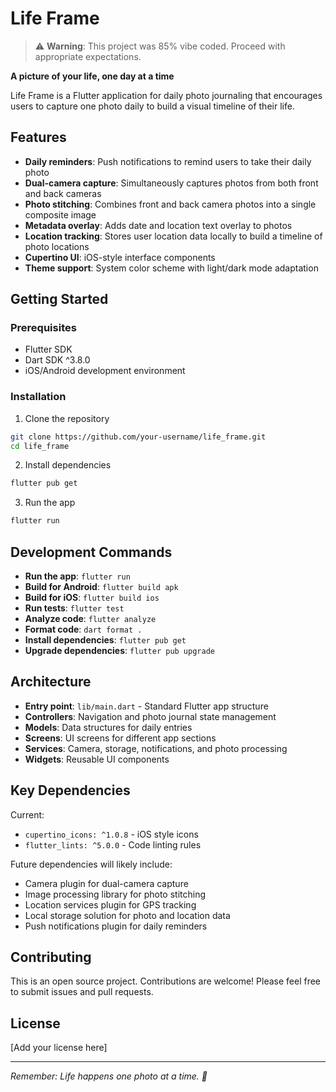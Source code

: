 # Life Frame

> ⚠️ **Warning**: This project was 85% vibe coded. Proceed with appropriate expectations.

**A picture of your life, one day at a time**

Life Frame is a Flutter application for daily photo journaling that encourages users to capture one photo daily to build a visual timeline of their life.

## Features

- **Daily reminders**: Push notifications to remind users to take their daily photo
- **Dual-camera capture**: Simultaneously captures photos from both front and back cameras
- **Photo stitching**: Combines front and back camera photos into a single composite image
- **Metadata overlay**: Adds date and location text overlay to photos
- **Location tracking**: Stores user location data locally to build a timeline of photo locations
- **Cupertino UI**: iOS-style interface components
- **Theme support**: System color scheme with light/dark mode adaptation

## Getting Started

### Prerequisites

- Flutter SDK
- Dart SDK ^3.8.0
- iOS/Android development environment

### Installation

1. Clone the repository
```bash
git clone https://github.com/your-username/life_frame.git
cd life_frame
```

2. Install dependencies
```bash
flutter pub get
```

3. Run the app
```bash
flutter run
```

## Development Commands

- **Run the app**: `flutter run`
- **Build for Android**: `flutter build apk`
- **Build for iOS**: `flutter build ios`
- **Run tests**: `flutter test`
- **Analyze code**: `flutter analyze`
- **Format code**: `dart format .`
- **Install dependencies**: `flutter pub get`
- **Upgrade dependencies**: `flutter pub upgrade`

## Architecture

- **Entry point**: `lib/main.dart` - Standard Flutter app structure
- **Controllers**: Navigation and photo journal state management
- **Models**: Data structures for daily entries
- **Screens**: UI screens for different app sections
- **Services**: Camera, storage, notifications, and photo processing
- **Widgets**: Reusable UI components

## Key Dependencies

Current:
- `cupertino_icons: ^1.0.8` - iOS style icons
- `flutter_lints: ^5.0.0` - Code linting rules

Future dependencies will likely include:
- Camera plugin for dual-camera capture
- Image processing library for photo stitching
- Location services plugin for GPS tracking
- Local storage solution for photo and location data
- Push notifications plugin for daily reminders

## Contributing

This is an open source project. Contributions are welcome! Please feel free to submit issues and pull requests.

## License

[Add your license here]

---

*Remember: Life happens one photo at a time. 📸*